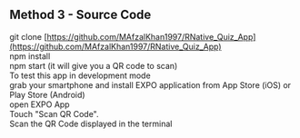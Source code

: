 ## Method 3 - Source Code
git clone [https://github.com/MAfzalKhan1997/RNative_Quiz_App](https://github.com/MAfzalKhan1997/RNative_Quiz_App)
<br/>
npm install
<br/>
npm start (it will give you a QR code to scan)
<br/>
To test this app in development mode
<br/>
grab your smartphone and install EXPO application from App Store (iOS) or Play Store (Android)
<br/>
open EXPO App
<br/>
Touch "Scan QR Code".
<br/>
Scan the QR Code displayed in the terminal
